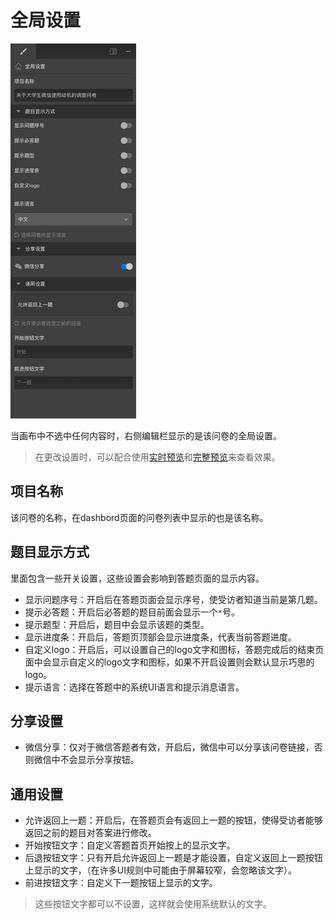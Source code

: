 # 全局设置

<img src='./images/global-setting.png' height='600'>

当画布中不选中任何内容时，右侧编辑栏显示的是该问卷的全局设置。

> 在更改设置时，可以配合使用[实时预览](../preview/realtime.md)和[完整预览](../preview/full.md)来查看效果。

## 项目名称
该问卷的名称，在dashbord页面的问卷列表中显示的也是该名称。

## 题目显示方式
里面包含一些开关设置，这些设置会影响到答题页面的显示内容。
+ 显示问题序号：开启后在答题页面会显示序号，使受访者知道当前是第几题。
+ 提示必答题：开启后必答题的题目前面会显示一个`*`号。
+ 提示题型：开启后，题目中会显示该题的类型。
+ 显示进度条：开启后，答题页顶部会显示进度条，代表当前答题进度。
+ 自定义logo：开启后，可以设置自己的logo文字和图标，答题完成后的结束页面中会显示自定义的logo文字和图标，如果不开启设置则会默认显示巧思的logo。
+ 提示语言：选择在答题中的系统UI语言和提示消息语言。

## 分享设置
+ 微信分享：仅对于微信答题者有效，开启后，微信中可以分享该问卷链接，否则微信中不会显示分享按钮。

## 通用设置
+ 允许返回上一题：开启后，在答题页会有返回上一题的按钮，使得受访者能够返回之前的题目对答案进行修改。
+ 开始按钮文字：自定义答题首页开始按上的显示文字。
+ 后退按钮文字：只有开启允许返回上一题是才能设置，自定义返回上一题按钮上显示的文字，（在许多UI规则中可能由于屏幕较窄，会忽略该文字）。
+ 前进按钮文字：自定义下一题按钮上显示的文字。

> 这些按钮文字都可以不设置，这样就会使用系统默认的文字。



